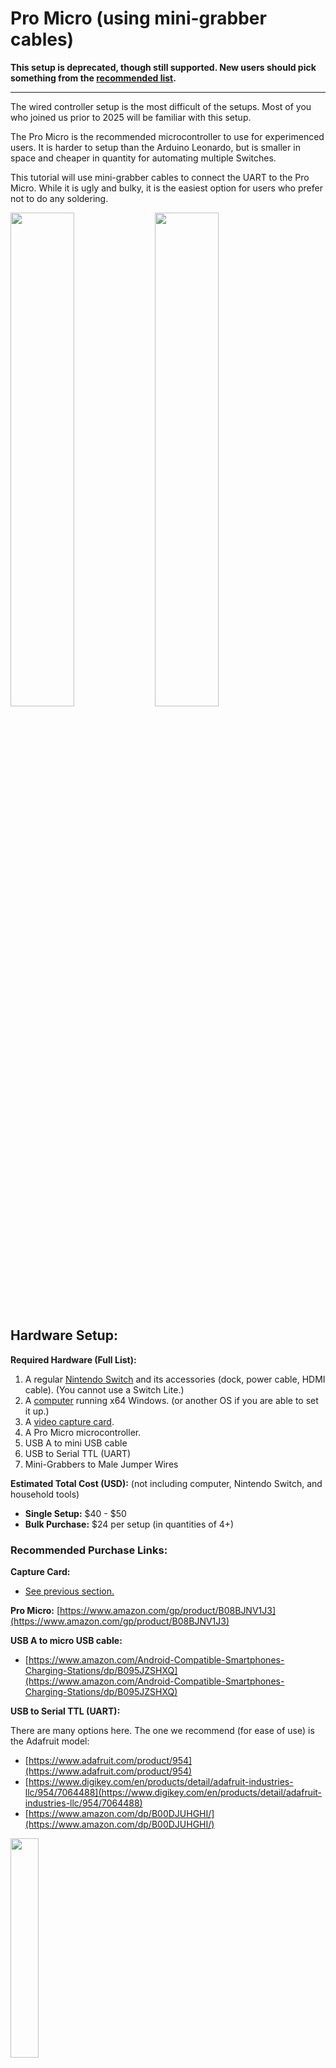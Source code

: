 # Pro Micro (using mini-grabber cables)

**This setup is deprecated, though still supported. New users should pick something from the [recommended list](../../ControllerList.md).**

<hr>

The wired controller setup is the most difficult of the setups. Most of you who joined us prior to 2025 will be familiar with this setup.

The Pro Micro is the recommended microcontroller to use for experimenced users. It is harder to setup than the Arduino Leonardo, but is smaller in space and cheaper in quantity for automating multiple Switches.

This tutorial will use mini-grabber cables to connect the UART to the Pro Micro. While it is ugly and bulky, it is the easiest option for users who prefer not to do any soldering.

<img src="../Images/ProMicro/ControllerSetup-ProMicro-MiniGrabbers.jpg" width="45%"> <img src="../Images/Teensy2/ControllerSetup-Teensy-Setup.jpg" width="45%">

## Hardware Setup:

**Required Hardware (Full List):**

1. A regular [Nintendo Switch](../index.md#the-nintendo-switch) and its accessories (dock, power cable, HDMI cable). (You cannot use a Switch Lite.)
2. A [computer](../index.md#the-computer-the-player) running x64 Windows. (or another OS if you are able to set it up.)
3. A [video capture card](../index.md#video-capture-card-the-computers-eyes).
4. A Pro Micro microcontroller.
5. USB A to mini USB cable
6. USB to Serial TTL (UART)
7. Mini-Grabbers to Male Jumper Wires

**Estimated Total Cost (USD):** (not including computer, Nintendo Switch, and household tools)

- **Single Setup:** $40 - $50
- **Bulk Purchase:** $24 per setup (in quantities of 4+)

### Recommended Purchase Links:

**Capture Card:**

- [See previous section.](../index.md#video-capture-card-the-computers-eyes)

**Pro Micro:** [https://www.amazon.com/gp/product/B08BJNV1J3](https://www.amazon.com/gp/product/B08BJNV1J3)

**USB A to micro USB cable:**

- [https://www.amazon.com/Android-Compatible-Smartphones-Charging-Stations/dp/B095JZSHXQ](https://www.amazon.com/Android-Compatible-Smartphones-Charging-Stations/dp/B095JZSHXQ)

**USB to Serial TTL (UART):**

There are many options here. The one we recommend (for ease of use) is the Adafruit model:

  - [https://www.adafruit.com/product/954](https://www.adafruit.com/product/954)
  - [https://www.digikey.com/en/products/detail/adafruit-industries-llc/954/7064488](https://www.digikey.com/en/products/detail/adafruit-industries-llc/954/7064488)
  - [https://www.amazon.com/dp/B00DJUHGHI/](https://www.amazon.com/dp/B00DJUHGHI/)

<img src="../Images/UART/ControllerSetup-UART-Adafruit.jpg" width="30%">

Or you can search for "CP2102" and you'll get tons of hits from various brands/sellers that look like these:

<img src="../Images/UART/ControllerSetup-UART-CP210x-Blue.png" width="22%"> <img src="../Images/UART/ControllerSetup-UART-CP210x-Red.jpg" width="34.5%">

**Mini-Grabbers to Male Jumper Wires**

- [https://www.amazon.com/gp/product/B08M5GNY47](https://www.amazon.com/gp/product/B08M5GNY47)

If you choose a different UART make sure that the wire-end of the mini-grabber can plug into the UART. So if you picked the red CP2102 UART, you will want the female mini-grabber.

<img src="../Images/UART/ControllerSetup-UART-MiniGrabber.jpg" width="40%">



### Hardware Assembly:

**Step 1: Connect UART to the Pro Micro**

Once you have your hardware, you need to make some connections between your UART cables and the Pro Micro. Use the mini-grabber cables to connect them.

Make the following connections:

| **UART pin** | **Microcontroller pin** |
| --- | --- |
| TX | RX1 |
| RX | TX0 |
| GND | GND (any one is fine) |
| VCC | Leave unconnected |

Note that the mini grabber clips may not fit through the holes on the Pro Micro. This is fine.

<img src="../Images/ProMicro/ControllerSetup-ProMicro-MiniGrabbers-0.jpg" width="45%"> <img src="../Images/ProMicro/ControllerSetup-ProMicro-MiniGrabbers-1.jpg" width="45%">

**Step 2: Download QMK Toolbox**

A few QMK versions are known to work. e.g. 0.1.1, 0.2.2, and 0.3.1. Other versions may not work (e.g. 0.3.2 does not work).

Download [QMK Toolbox](https://github.com/qmk/qmk_toolbox/releases). Ensure you download a version known to work. e.g. 0.3.1.

You want the file `qmk_toolbox.exe`. You'll find it under `Assets`, under the version number that you choose (e.g. 0.3.1).

**Step 3: Flash PABotBase into your Device.**

The root folder of the SerialPrograms package should have a set of .hex files for each of the different devices.

<img src="../Images/GeneralSetup-CCFolder.png" width="88%">

1. Run the QMK Toolbox program that you downloaded in PART 2.
2. Open the .hex named `NintendoSwitch-PABotBase-xxxxxxxxx-ProMicro.hex`.
3. Change the MCU to `atmega32u4`.
4. Check the "Auto-Flash" box.

    <img src="../Images/ProMicro/ControllerSetup-ProMicro-Flash-0.png" width="75%">

5. Plug the Pro Micro into your computer.
6. Short the RST and GND pins.

    <img src="../Images/ProMicro/ControllerSetup-ProMicro-Flash-1.jpg" width="30%">

    The QMK program will now flash the program to the Pro Micro and show a bunch of logging.
    Afterwards, the 2 LEDs on the Pro Micro should flash in unison for 5 seconds before turning off.

    <img src="../Images/ProMicro/ControllerSetup-ProMicro-Flash-2.png" width="75%">

7. Unplug the Leonardo from your computer.

**Step 4:**

1. Turn on your Switch and dock it.
2. Connect your Pro Micro to the Switch's dock.
3. Connect the UART to your computer.

At this point, your final setup should look like this:

<img src="../Images/Teensy2/ControllerSetup-Teensy-Setup.jpg">


## Software Setup:

Continue to: [Wired Controller (AVR8) Software Setup](Controller-Software-AVR8.md).


## Troubleshooting:

### Docking and undocking the Switch resets or hangs the Pro Micro.

Main Article: [Power Glitching](../../PowerGlitching.md)


<hr>

**Credits:**

- Kuroneko/Mysticial
- jw

**Discord Server:** 

[<img src="https://canary.discordapp.com/api/guilds/695809740428673034/widget.png?style=banner2">](https://discord.gg/cQ4gWxN)






